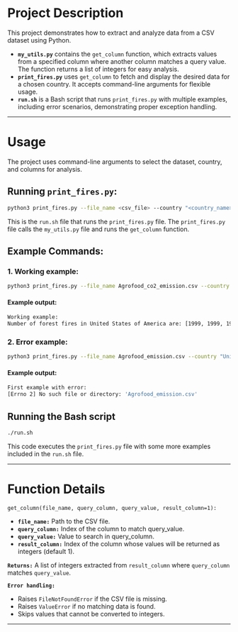 # Project Description
This project demonstrates how to extract and analyze data from a CSV dataset using Python.  

- **`my_utils.py`** contains the `get_column` function, which extracts values from a specified column where another column matches a query value. The function returns a list of integers for easy analysis.  
- **`print_fires.py`** uses `get_column` to fetch and display the desired data for a chosen country. It accepts command-line arguments for flexible usage.  
- **`run.sh`** is a Bash script that runs `print_fires.py` with multiple examples, including error scenarios, demonstrating proper exception handling.

---

# Usage
The project uses command-line arguments to select the dataset, country, and columns for analysis.

## Running `print_fires.py`:
```bash
python3 print_fires.py --file_name <csv_file> --country "<country_name>" --country_column <column_index> --fires_column <column_index>
```
This is the `run.sh` file that runs the `print_fires.py` file. The `print_fires.py` file calls the `my_utils.py` file and runs the `get_column` function.

## Example Commands:
### 1. Working example:
```bash
python3 print_fires.py --file_name Agrofood_co2_emission.csv --country "United States of America" --country_column 0 --fires_column 3
```
#### Example output:
```bash
Working example: 
Number of forest fires in United States of America are: [1999, 1999, 1999, 1999, 1999, 1999, 3286, 1553, 3099, 3578, 3687, 534, 1475, 1224, 1201, 915, 1086, 1558, 2068, 1093, 912, 1330, 1173, 1284, 1336, 2235, 1438, 2664, 2457, 1190, 5405].
```
### 2. Error example:
```bash
python3 print_fires.py --file_name Agrofood_emission.csv --country "United States of America" --country_column 0 --fires_column 3
```
#### Example output:
```bash
First example with error: 
[Errno 2] No such file or directory: 'Agrofood_emission.csv'
```

## Running the Bash script
```bash
./run.sh
```
This code executes the `print_fires.py` file with some more examples included in the `run.sh` file.

---

# Function Details
`get_column(file_name, query_column, query_value, result_column=1):`
- **`file_name:`** Path to the CSV file.
- **`query_column:`** Index of the column to match query_value.
- **`query_value:`** Value to search in query_column.
- **`result_column:`** Index of the column whose values will be returned as integers (default 1).

**`Returns:`** A list of integers extracted from `result_column` where `query_column` matches `query_value`.

**`Error handling:`**
- Raises `FileNotFoundError` if the CSV file is missing.
- Raises `ValueError` if no matching data is found.
- Skips values that cannot be converted to integers.

---

